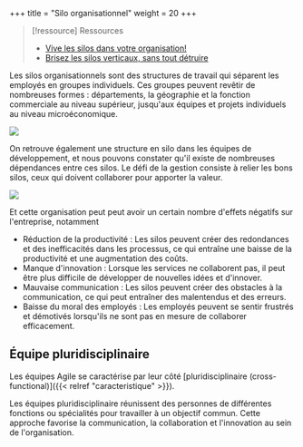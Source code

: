 +++
title = "Silo organisationnel"
weight = 20
+++

> [!ressource] Ressources
> - [Vive les silos dans votre organisation!](https://www.frenchweb.fr/vive-les-silos-dans-votre-organisation/379694)
> - [Brisez les silos verticaux, sans tout détruire](https://forum.scrumlife.tv/t/brisez-les-silos-verticaux-sans-tout-detruire/3201/1)

Les silos organisationnels sont des structures de travail qui séparent les employés  en groupes individuels. Ces groupes peuvent revêtir de nombreuses formes :
départements, la géographie et la fonction commerciale au niveau supérieur, jusqu'aux équipes et projets individuels au niveau microéconomique.

![](https://qph.cf2.quoracdn.net/main-qimg-22a5205f65125dff1a8f659d2b3ae42f-lq)

On retrouve également une structure en silo dans les équipes de développement, et nous pouvons constater qu'il existe de nombreuses dépendances entre ces silos. Le défi de la gestion consiste à relier les bons silos, ceux qui doivent collaborer pour apporter la valeur.

![](https://scaledagile.com/wp-content/uploads/2021/06/DVSplusdependencies2-768x438-1.png)

Et cette organisation peut peut avoir un certain nombre d'effets négatifs sur l'entreprise, notamment

- Réduction de la productivité : Les silos peuvent créer des redondances et des inefficacités dans les processus, ce qui entraîne une baisse de la productivité et une augmentation des coûts.
- Manque d'innovation : Lorsque les services ne collaborent pas, il peut être plus difficile de développer de nouvelles idées et d'innover.
- Mauvaise communication : Les silos peuvent créer des obstacles à la communication, ce qui peut entraîner des malentendus et des erreurs.
- Baisse du moral des employés : Les employés peuvent se sentir frustrés et démotivés lorsqu'ils ne sont pas en mesure de collaborer efficacement.


## Équipe pluridisciplinaire 
Les équipes Agile se caractérise par leur côté [pluridisciplinaire (cross-functional)]({{< relref "caracteristique" >}}). 

Les équipes pluridisciplinaire réunissent des personnes de différentes fonctions ou spécialités pour travailler à un objectif commun. Cette approche favorise la communication, la collaboration et l'innovation au sein de l'organisation.
